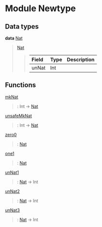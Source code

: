# <a name="module-newtype-36781"></a>Module Newtype

## Data types

<a name="type-newtype-nat-61947"></a>**data** [Nat](#type-newtype-nat-61947)

> <a name="constr-newtype-nat-99832"></a>[Nat](#constr-newtype-nat-99832)
> 
> > | Field | Type  | Description 
> > | :---- | :---- | :----------------
> > | unNat | Int   | 

## Functions

<a name="function-newtype-mknat-8513"></a>[mkNat](#function-newtype-mknat-8513)

> : Int -\> [Nat](#type-newtype-nat-61947)

<a name="function-newtype-unsafemknat-96593"></a>[unsafeMkNat](#function-newtype-unsafemknat-96593)

> : Int -\> [Nat](#type-newtype-nat-61947)

<a name="function-newtype-zero0-10450"></a>[zero0](#function-newtype-zero0-10450)

> : [Nat](#type-newtype-nat-61947)

<a name="function-newtype-one1-53872"></a>[one1](#function-newtype-one1-53872)

> : [Nat](#type-newtype-nat-61947)

<a name="function-newtype-unnat1-26452"></a>[unNat1](#function-newtype-unnat1-26452)

> : [Nat](#type-newtype-nat-61947) -\> Int

<a name="function-newtype-unnat2-96339"></a>[unNat2](#function-newtype-unnat2-96339)

> : [Nat](#type-newtype-nat-61947) -\> Int

<a name="function-newtype-unnat3-97654"></a>[unNat3](#function-newtype-unnat3-97654)

> : [Nat](#type-newtype-nat-61947) -\> Int
